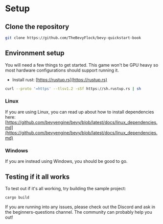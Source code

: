 # Setup

## Clone the repository

```sh
git clone https://github.com/TheBevyFlock/bevy-quickstart-book
```

## Environment setup

You will need a few things to get started.
This game won't be GPU heavy so most hardware configurations should support running it.

- Install rust: [https://rustup.rs](https://rustup.rs)

```sh
curl --proto '=https' --tlsv1.2 -sSf https://sh.rustup.rs | sh
```

### Linux

If you are using Linux, you can read up about how to install dependencies here:
[https://github.com/bevyengine/bevy/blob/latest/docs/linux_dependencies.md](https://github.com/bevyengine/bevy/blob/latest/docs/linux_dependencies.md)

### Windows

If you are instead using Windows, you should be good to go.


## Testing if it all works

To test out if it's all working, try building the sample project:

```sh
cargo build
```

If you are running into any issues, please check out the Discord and ask in the
beginners-questions channel. The community can probably help you out!
